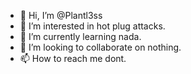 - 👋 Hi, I’m @Plantl3ss
- 👀 I’m interested in hot plug attacks.
- 🌱 I’m currently learning nada.
- 💞️ I’m looking to collaborate on nothing.
- 📫 How to reach me dont.

<!---
Plantl3ss/Plantl3ss is a ✨ special ✨ repository because its `README.md` (this file) appears on your GitHub profile.
You can click the Preview link to take a look at your changes.
--->

